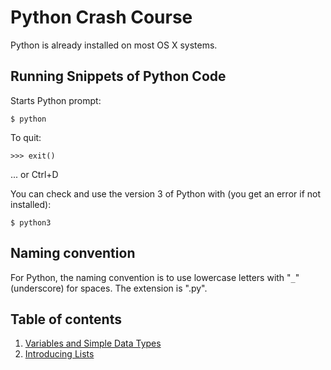 # Python Crash Course

Python is already installed on most OS X systems.

## Running Snippets of Python Code

Starts Python prompt:
```
$ python
```

To quit:
```
>>> exit()
```
... or Ctrl+D

You can check and use the version 3 of Python with (you get an error if not installed):
```
$ python3
```

## Naming convention

For Python, the naming convention is to use lowercase letters with "`_`" (underscore) for spaces.
The extension is ".py".

## Table of contents

1. [Variables and Simple Data Types](02_Variables.md)
2. [Introducing Lists](03_IntroducingLists.md)
